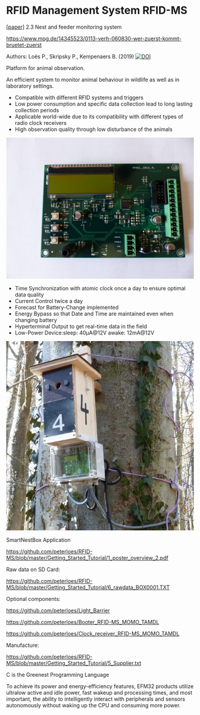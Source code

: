 ﻿# RFID Management System RFID-MS
[\[paper\]](https://besjournals.onlinelibrary.wiley.com/doi/full/10.1111/1365-2656.13160) 2.3 Nest and feeder monitoring system

https://www.mpg.de/14345523/0113-verh-060830-wer-zuerst-kommt-bruetet-zuerst

Authors: Loës P., Skripsky P., Kempenaers B. (2019) [![DOI](https://zenodo.org/badge/210345432.svg)](https://zenodo.org/badge/latestdoi/210345432)

Platform for animal observation. 

An efficient system to monitor animal behaviour in wildlife
as well as in laboratory settings.

-	Compatible with different RFID systems and triggers
-	Low power consumption and specific data collection lead to long lasting collection periods
-	Applicable world-wide due to its compatibility with different types of radio clock receivers 
-	High observation quality through low disturbance of the animals

![My image](https://github.com/peterloes/RFID-MS/blob/master/Getting_Started_Tutorial/2_Electronic_board.jpg)

- Time Synchronization with atomic clock once a day to ensure optimal data quality
- Current Control twice a day
- Forecast for Battery-Change implemented
- Energy Bypass so that Date and Time are maintained even when changing battery
- Hyperterminal Output to get real-time data in the field
- Low-Power Device:sleep: 40µA@12V awake: 12mA@12V


![My image](https://github.com/peterloes/RFID-MS/blob/master/Getting_Started_Tutorial/1_SNB.JPG)

SmartNestBox Application 

https://github.com/peterloes/RFID-MS/blob/master/Getting_Started_Tutorial/1_poster_overview_2.pdf

Raw data on SD Card:

https://github.com/peterloes/RFID-MS/blob/master/Getting_Started_Tutorial/6_rawdata_BOX0001.TXT

Optional components:

https://github.com/peterloes/Light_Barrier

https://github.com/peterloes/Booter_RFID-MS_MOMO_TAMDL

https://github.com/peterloes/Clock_receiver_RFID-MS_MOMO_TAMDL

Manufacture:

https://github.com/peterloes/RFID-MS/blob/master/Getting_Started_Tutorial/5_Supplier.txt


C is the Greenest Programming Language

To achieve its power and energy-efficiency features, EFM32 products utilize ultralow active and idle power,
fast wakeup and processing times, and most important, the ability to intelligently interact with peripherals
and sensors autonomously without waking up the CPU and consuming more power.
